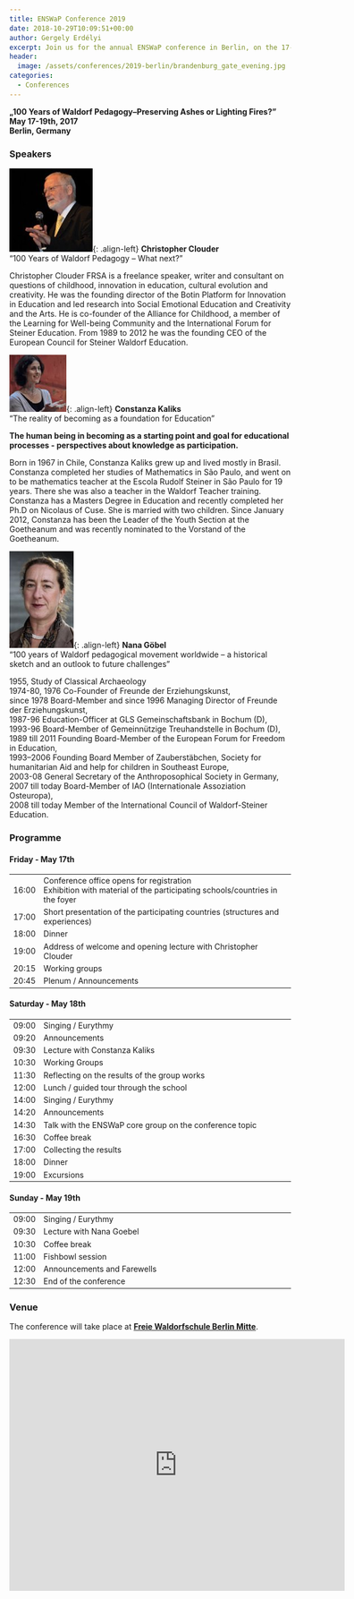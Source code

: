 ```yaml
---
title: ENSWaP Conference 2019
date: 2018-10-29T10:09:51+00:00
author: Gergely Erdélyi
excerpt: Join us for the annual ENSWaP conference in Berlin, on the 17-19th of May, 2019.
header:
  image: /assets/conferences/2019-berlin/brandenburg_gate_evening.jpg
categories:
  - Conferences
---
```

<b>„100 Years of Waldorf Pedagogy–Preserving Ashes or Lighting Fires?”</b><br>
<b>May 17-19th, 2017</b><br>
<b>Berlin, Germany</b>


### Speakers

![Christopher Clouder](/assets/conferences/2019-berlin/christopher_clouder.jpg){: .align-left}
**Christopher Clouder**<br>
“100 Years of Waldorf Pedagogy – What next?”

<p id="cristopher" style="clear:both"></p>
Christopher Clouder FRSA is a freelance speaker, writer and consultant on questions of childhood,
innovation in education, cultural evolution and creativity. He was the founding director of the 
Botin Platform for Innovation in Education and led research into Social Emotional Education and
Creativity and the Arts. He is co-founder of the Alliance for Childhood, a member of the
Learning for Well-being Community and the International Forum for Steiner Education. 
From 1989 to 2012 he was the founding CEO of the European Council for Steiner Waldorf Education.
</p>

![Constanza Kaliks](/assets/conferences/2019-berlin/constanza_kaliks.jpg){: .align-left}
**Constanza Kaliks**<br>
“The reality of becoming as a foundation for Education” 

<p id="constanza" style="clear:both">
<b>The human being in becoming as a starting point and goal for educational processes - perspectives
about knowledge as participation.</b><br>

Born in 1967 in Chile, Constanza Kaliks grew up and lived mostly in Brasil.
Constanza completed her studies of Mathematics in São Paulo, and went on to be mathematics teacher
at the Escola Rudolf Steiner in São Paulo for 19 years. There she was also a teacher in the
Waldorf Teacher training. Constanza has a Masters Degree in Education and recently completed her
Ph.D on Nicolaus of Cuse. She is married with two children.
Since January 2012, Constanza has been the Leader of the Youth Section at the Goetheanum and was
recently nominated to the Vorstand of the Goetheanum.
</p>

![Nana Göbel](/assets/conferences/2019-berlin/nana_gobel.jpg){: .align-left}
**Nana Göbel**<br>
“100 years of Waldorf pedagogical movement worldwide – a historical sketch and an outlook to future challenges”

<p id="nana" style="clear:both"></p>
1955, Study of Classical Archaeology<br>
1974-80, 1976 Co-Founder of Freunde der Erziehungskunst,<br>
since 1978 Board-Member and since 1996 Managing Director of Freunde der Erziehungskunst,<br>
1987-96 Education-Officer at GLS Gemeinschaftsbank in Bochum (D),<br>
1993-96 Board-Member of Gemeinnützige Treuhandstelle in Bochum (D),<br>
1989 till 2011 Founding Board-Member of the European Forum for Freedom in Education,<br>
1993–2006 Founding Board Member of Zauberstäbchen, Society for humanitarian Aid and help for children in Southeast Europe,<br>
2003-08 General Secretary of the Anthroposophical Society in Germany,<br>
2007 till today Board-Member of IAO (Internationale Assoziation Osteuropa),<br>
2008 till today Member of the International Council of Waldorf-Steiner Education.
</p>

### Programme

#### Friday - May 17th

<table>
  <tbody>
    <tr>
      <td width="1%">16:00</td>
      <td>Conference office opens for registration<br>
        Exhibition with material of the participating schools/countries in the foyer</td>
    </tr>
    <tr>
      <td>17:00</td>
      <td>Short presentation of the participating countries (structures and experiences)</td>
    </tr>
    <tr>
      <td>18:00</td>
      <td>Dinner</td>
    </tr>
    <tr>
      <td>19:00</td>
      <td>Address of welcome and opening lecture with Christopher Clouder</td>
    </tr>
    <tr>
      <td>20:15</td>
      <td>Working groups</td>
    </tr>
    <tr>
      <td>20:45</td>
      <td>Plenum / Announcements</td>
    </tr>
  </tbody>
</table>

#### Saturday - May 18th

<table>
  <tbody>
    <tr>
      <td width="1%">09:00</td>
      <td>Singing / Eurythmy</td>
    </tr>
    <tr>
      <td>09:20</td>
      <td>Announcements</td>
    </tr>
    <tr>
      <td>09:30</td>
      <td>Lecture with Constanza Kaliks</td>
    </tr>
    <tr>
      <td>10:30</td>
      <td>Working Groups</td>
    </tr>
    <tr>
      <td>11:30</td>
      <td>Reflecting on the results of the group works</td>
    </tr>
    <tr>
      <td>12:00</td>
      <td>Lunch / guided tour through the school</td>
    </tr>
    <tr>
      <td>14:00</td>
      <td>Singing / Eurythmy</td>
    </tr>
    <tr>
      <td>14:20</td>
      <td>Announcements</td>
    </tr>
    <tr>
      <td>14:30</td>
      <td>Talk with the ENSWaP core group on the conference topic</td>
    </tr>
    <tr>
      <td>16:30</td>
      <td>Coffee break</td>
    </tr>
    <tr>
      <td>17:00</td>
      <td>Collecting the results</td>
    </tr>
    <tr>
      <td>18:00</td>
      <td>Dinner</td>
    </tr>
    <tr>
      <td>19:00</td>
      <td>Excursions</td>
    </tr>
  </tbody>
</table>

#### Sunday - May 19th

<table>
  <tbody>
    <tr>
      <td width="1%">09:00</td>
      <td>Singing / Eurythmy</td>
    </tr>
    <tr>
      <td>09:30</td>
      <td>Lecture with Nana Goebel</td>
    </tr>
    <tr>
      <td>10:30</td>
      <td>Coffee break</td>
    </tr>
    <tr>
      <td>11:00</td>
      <td>Fishbowl session</td>
    </tr>
    <tr>
      <td>12:00</td>
      <td>Announcements and Farewells</td>
    </tr>
    <tr>
      <td>12:30</td>
      <td>End of the conference</td>
    </tr>
  </tbody>
</table>

### Venue

The conference will take place at <a href="http://www.waldorfschule-mitte.de/"><b>Freie Waldorfschule Berlin Mitte</b></a>.


<iframe src="https://www.google.com/maps/embed?pb=!1m18!1m12!1m3!1d2427.411241774234!2d13.402651315468182!3d52.52599324353805!2m3!1f0!2f0!3f0!3m2!1i1024!2i768!4f13.1!3m3!1m2!1s0x416523d6d1b0efab%3A0xc3c6737eaf884d88!2sFreie+Waldorfschule+Berlin-Mitte!5e0!3m2!1sen!2shu!4v1541851405535" width="600" height="450" frameborder="0" style="border:0" allowfullscreen></iframe>
